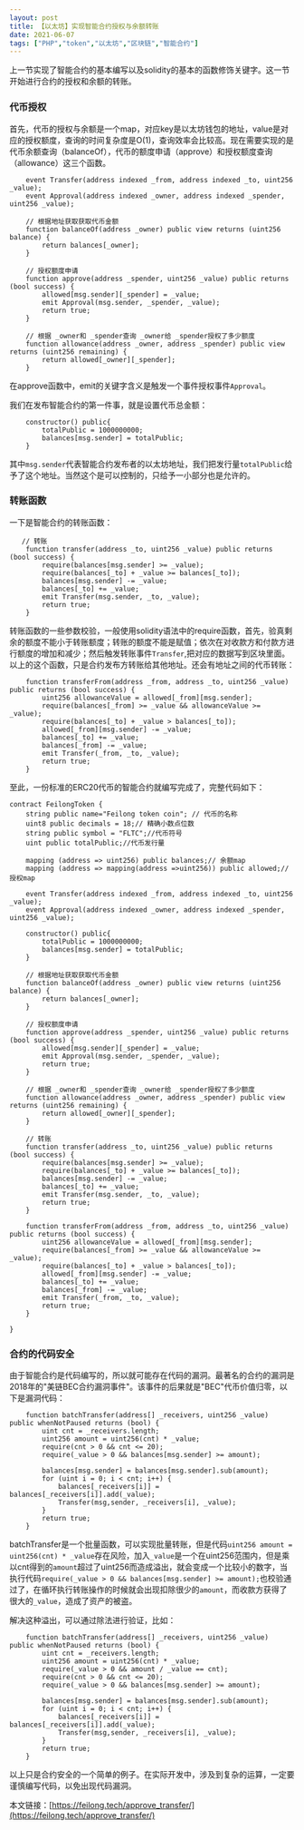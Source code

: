 ```yaml
---
layout: post
title: 【以太坊】实现智能合约授权与余额转账
date: 2021-06-07
tags: ["PHP","token","以太坊","区块链","智能合约"]
---
```


上一节实现了智能合约的基本编写以及solidity的基本的函数修饰关键字。这一节开始进行合约的授权和余额的转账。

### 代币授权

首先，代币的授权与余额是一个map，对应key是以太坊钱包的地址，value是对应的授权额度，查询的时间复杂度是O(1)，查询效率会比较高。现在需要实现的是代币余额查询（balanceOf），代币的额度申请（approve）和授权额度查询（allowance）这三个函数。

        event Transfer(address indexed _from, address indexed _to, uint256 _value);
        event Approval(address indexed _owner, address indexed _spender, uint256 _value);

        // 根据地址获取获取代币金额 
        function balanceOf(address _owner) public view returns (uint256 balance) {
            return balances[_owner];
        }

        // 授权额度申请 
        function approve(address _spender, uint256 _value) public returns (bool success) {
            allowed[msg.sender][_spender] = _value;
            emit Approval(msg.sender, _spender, _value);
            return true;
        }

        // 根据 _owner和 _spender查询 _owner给 _spender授权了多少额度 
        function allowance(address _owner, address _spender) public view returns (uint256 remaining) {
            return allowed[_owner][_spender];
        }

在approve函数中，emit的关键字含义是触发一个事件授权事件`Approval`。

我们在发布智能合约的第一件事，就是设置代币总金额：

        constructor() public{
            totalPublic = 1000000000;
            balances[msg.sender] = totalPublic;
        }

其中`msg.sender`代表智能合约发布者的以太坊地址，我们把发行量`totalPublic`给予了这个地址。当然这个是可以控制的，只给予一小部分也是允许的。

### 转账函数

一下是智能合约的转账函数：

       // 转账 
        function transfer(address _to, uint256 _value) public returns (bool success) {
            require(balances[msg.sender] >= _value);
            require(balances[_to] + _value >= balances[_to]);
            balances[msg.sender] -= _value;
            balances[_to] += _value;
            emit Transfer(msg.sender, _to, _value);
            return true;
        }

转账函数的一些参数校验，一般使用solidity语法中的require函数，首先，验真剩余的额度不能小于转账额度；转账的额度不能是赋值；依次在对收款方和付款方进行额度的增加和减少；然后触发转账事件`Transfer`,把对应的数据写到区块里面。
以上的这个函数，只是合约发布方转账给其他地址。还会有地址之间的代币转账：

        function transferFrom(address _from, address _to, uint256 _value) public returns (bool success) {
            uint256 allowanceValue = allowed[_from][msg.sender];
            require(balances[_from] >= _value && allowanceValue >= _value);
            require(balances[_to] + _value > balances[_to]);
            allowed[_from][msg.sender] -= _value;
            balances[_to] += _value;
            balances[_from] -= _value;
            emit Transfer(_from, _to, _value);
            return true;
        }

至此，一份标准的ERC20代币的智能合约就编写完成了，完整代码如下：

    contract FeilongToken {
        string public name="Feilong token coin"; // 代币的名称
        uint8 public decimals = 18;// 精确小数点位数
        string public symbol = "FLTC";//代币符号
        uint public totalPublic;//代币发行量

        mapping (address => uint256) public balances;// 余额map 
        mapping (address => mapping(address =>uint256)) public allowed;// 授权map

        event Transfer(address indexed _from, address indexed _to, uint256 _value);
        event Approval(address indexed _owner, address indexed _spender, uint256 _value);

        constructor() public{
            totalPublic = 1000000000;
            balances[msg.sender] = totalPublic;
        }

        // 根据地址获取获取代币金额 
        function balanceOf(address _owner) public view returns (uint256 balance) {
            return balances[_owner];
        }

        // 授权额度申请 
        function approve(address _spender, uint256 _value) public returns (bool success) {
            allowed[msg.sender][_spender] = _value;
            emit Approval(msg.sender, _spender, _value);
            return true;
        }

        // 根据 _owner和 _spender查询 _owner给 _spender授权了多少额度 
        function allowance(address _owner, address _spender) public view returns (uint256 remaining) {
            return allowed[_owner][_spender];
        }

        // 转账 
        function transfer(address _to, uint256 _value) public returns (bool success) {
            require(balances[msg.sender] >= _value);
            require(balances[_to] + _value >= balances[_to]);
            balances[msg.sender] -= _value;
            balances[_to] += _value;
            emit Transfer(msg.sender, _to, _value);
            return true;
        }

        function transferFrom(address _from, address _to, uint256 _value) public returns (bool success) {
            uint256 allowanceValue = allowed[_from][msg.sender];
            require(balances[_from] >= _value && allowanceValue >= _value);
            require(balances[_to] + _value > balances[_to]);
            allowed[_from][msg.sender] -= _value;
            balances[_to] += _value;
            balances[_from] -= _value;
            emit Transfer(_from, _to, _value);
            return true;
        }

    }

### 合约的代码安全

由于智能合约是代码编写的，所以就可能存在代码的漏洞。最著名的合约的漏洞是2018年的"美链BEC合约漏洞事件"。该事件的后果就是"BEC"代币价值归零，以下是漏洞代码：

        function batchTransfer(address[] _receivers, uint256 _value) public whenNotPaused returns (bool) {
            uint cnt = _receivers.length;
            uint256 amount = uint256(cnt) * _value;
            require(cnt > 0 && cnt <= 20);
            require(_value > 0 && balances[msg.sender] >= amount);

            balances[msg.sender] = balances[msg.sender].sub(amount);
            for (uint i = 0; i < cnt; i++) {
                balances[_receivers[i]] = balances[_receivers[i]].add(_value);
                Transfer(msg,sender, _receivers[i], _value);
            }
            return true;
        }

batchTransfer是一个批量函数，可以实现批量转账，但是代码`uint256 amount = uint256(cnt) * _value`存在风险，加入`_value`是一个在uint256范围内，但是乘以cnt得到的`amount`超过了uint256而造成溢出，就会变成一个比较小的数字，当执行代码`require(_value > 0 && balances[msg.sender] >= amount);`也校验通过了，在循环执行转账操作的时候就会出现扣除很少的`amount`，而收款方获得了很大的`_value`，造成了资产的被盗。

解决这种溢出，可以通过除法进行验证，比如：

        function batchTransfer(address[] _receivers, uint256 _value) public whenNotPaused returns (bool) {
            uint cnt = _receivers.length;
            uint256 amount = uint256(cnt) * _value;
            require(_value > 0 && amount / _value == cnt);
            require(cnt > 0 && cnt <= 20);
            require(_value > 0 && balances[msg.sender] >= amount);

            balances[msg.sender] = balances[msg.sender].sub(amount);
            for (uint i = 0; i < cnt; i++) {
                balances[_receivers[i]] = balances[_receivers[i]].add(_value);
                Transfer(msg,sender, _receivers[i], _value);
            }
            return true;
        }

以上只是合约安全的一个简单的例子。在实际开发中，涉及到复杂的运算，一定要谨慎编写代码，以免出现代码漏洞。

本文链接：[https://feilong.tech/approve_transfer/](https://feilong.tech/approve_transfer/)